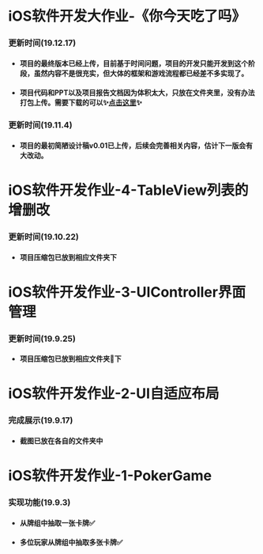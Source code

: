 # iOS软件开发大作业-《你今天吃了吗》

### 更新时间(19.12.17)

- #### 项目的最终版本已经上传，目前基于时间问题，项目的开发只能开发到这个阶段，虽然内容不是很充实，但大体的框架和游戏流程都已经差不多实现了。

- #### 项目代码和PPT以及项目报告文档因为体积太大，只放在文件夹里，没有办法打包上传。需要下载的可以✨[点击这里](https://github.com/weiliana/DidYouEatToday)✨



### 更新时间(19.11.4)

- #### 项目的最初简陋设计稿v0.01已上传，后续会完善相关内容，估计下一版会有大改动。

  

# iOS软件开发作业-4-TableView列表的增删改

### 更新时间(19.10.22)

- #### 项目压缩包已放到相应文件夹下



# iOS软件开发作业-3-UIController界面管理

### 更新时间(19.9.25)

* #### 项目压缩包已放到相应文件夹📁下



# iOS软件开发作业-2-UI自适应布局

### 完成展示(19.9.17)

* #### 截图已放在各自的文件夹中

  

# iOS软件开发作业-1-PokerGame

### 实现功能(19.9.3)

* #### 从牌组中抽取一张卡牌✅

* #### 多位玩家从牌组中抽取多张卡牌✅